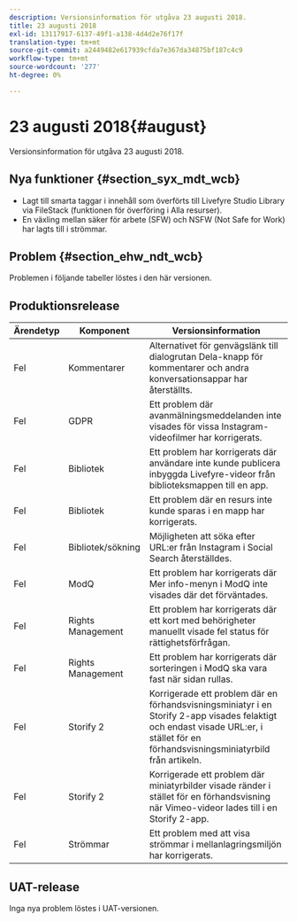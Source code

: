 ```yaml
---
description: Versionsinformation för utgåva 23 augusti 2018.
title: 23 augusti 2018
exl-id: 13117917-6137-49f1-a138-4d4d2e76f17f
translation-type: tm+mt
source-git-commit: a2449482e617939cfda7e367da34875bf187c4c9
workflow-type: tm+mt
source-wordcount: '277'
ht-degree: 0%

---
```


# 23 augusti 2018{#august}

Versionsinformation för utgåva 23 augusti 2018.

## Nya funktioner {#section_syx_mdt_wcb}

* Lagt till smarta taggar i innehåll som överförts till Livefyre Studio Library via FileStack (funktionen för överföring i Alla resurser).
* En växling mellan säker för arbete (SFW) och NSFW (Not Safe for Work) har lagts till i strömmar.

## Problem {#section_ehw_ndt_wcb}

Problemen i följande tabeller löstes i den här versionen.

## Produktionsrelease

| **Ärendetyp** | **Komponent** | **Versionsinformation** |
|---|---|---|
| Fel | Kommentarer | Alternativet för genvägslänk till dialogrutan Dela-knapp för kommentarer och andra konversationsappar har återställts. |
| Fel | GDPR | Ett problem där avanmälningsmeddelanden inte visades för vissa Instagram-videofilmer har korrigerats. |
| Fel | Bibliotek | Ett problem har korrigerats där användare inte kunde publicera inbyggda Livefyre-videor från biblioteksmappen till en app. |
| Fel | Bibliotek | Ett problem där en resurs inte kunde sparas i en mapp har korrigerats. |
| Fel | Bibliotek/sökning | Möjligheten att söka efter URL:er från Instagram i Social Search återställdes. |
| Fel | ModQ | Ett problem har korrigerats där Mer info-menyn i ModQ inte visades där det förväntades. |
| Fel | Rights Management | Ett problem har korrigerats där ett kort med behörigheter manuellt visade fel status för rättighetsförfrågan. |
| Fel | Rights Management | Ett problem har korrigerats där sorteringen i ModQ ska vara fast när sidan rullas. |
| Fel | Storify 2 | Korrigerade ett problem där en förhandsvisningsminiatyr i en Storify 2-app visades felaktigt och endast visade URL:er, i stället för en förhandsvisningsminiatyrbild från artikeln. |
| Fel | Storify 2 | Korrigerade ett problem där miniatyrbilder visade ränder i stället för en förhandsvisning när Vimeo-videor lades till i en Storify 2-app. |
| Fel | Strömmar | Ett problem med att visa strömmar i mellanlagringsmiljön har korrigerats. |

## UAT-release

Inga nya problem löstes i UAT-versionen.
